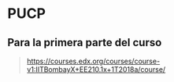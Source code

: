 ﻿# PUCP

## Para la primera parte del curso

> https://courses.edx.org/courses/course-v1:IITBombayX+EE210.1x+1T2018a/course/